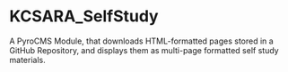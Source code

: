 KCSARA_SelfStudy
================

A PyroCMS Module, that downloads HTML-formatted pages stored in a GitHub Repository, and displays them as multi-page formatted self study materials.
